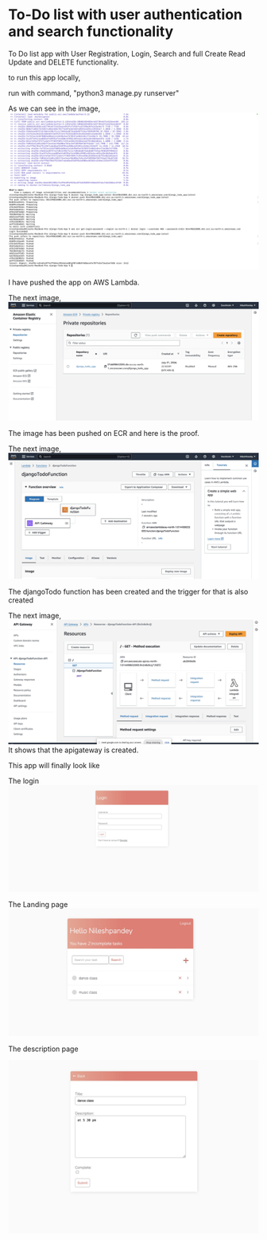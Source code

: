 # To-Do list with user authentication and search functionality
To Do list app with User Registration, Login, Search and full Create Read Update and DELETE functionality.

to run this app locally,

run with command, "python3 manage.py runserver"


As we can see in the image, 
![pushedOnAWS](images/pushedOnAWS.jpg)

I have pushed the app on AWS Lambda.

The next image,
![ECR](images/ECR.jpg)

The image has been pushed on ECR and here is the proof.

The next image,
![TriggerOnLambdaFunction](images/TriggerOnLambdaFunction.jpg)

The djangoTodo function has been created and the trigger for that is also created

The next image,
![ApiGateway](images/ApiGateway.jpg)
It shows that the apigateway is created.


This app will finally look like 

The login
![login page](images/login.jpg)

The Landing page
![landing page](images/landing.jpg)

The description page

![Description](images/description.jpg)
